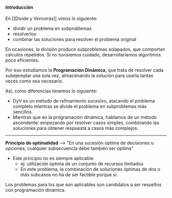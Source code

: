 #### Introducción

En [[Divide y Vencerás]] vimos lo siguiente:
- dividir un problema en subproblemas
- resolverlos
- combinar las soluciones para resolver el problema original

En ocasiones, la división produce subproblemas solapados, que comportan cálculos repetidos. Si no tuvisiemos cuidado, desarrollaríamos algoritmos poco eficientes.

Por eso estudiamos la **Programación Dinámica**, que trata de resolver cada subejemplar una sola vez, almacenando la solución para usarla tantas veces como sea necesario.

Así, como diferencias tenemos lo siguiente:
- DyV es un método de refinamiento sucesivo, atacando el problema completo mientras se divide el problema en subproblemas más sencillos.
- Mientras que en la programación dinámica, hablamos de un método ascendente: empezando por resolver casos simples, combinando las soluciones para obtener respuesta a casos más complejos.

--- 

**Principio de optimalidad** --> "En una sucesión óptima de decisiones u opciones, cualquier subsecuencia debe también ser óptima"
- Este principio no es siempre aplicable:
	- ej: utilización óptima de un conjunto de recursos limitados
	- En este problema, la combinación de soluciones óptimas de dos o más subcasos no ha de ser factible porque sí. 

Los problemas para los que son aplicables son candidatos a ser resueltos con programación dinámica.




